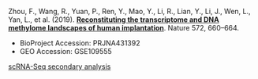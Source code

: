 Zhou, F., Wang, R., Yuan, P., Ren, Y., Mao, Y., Li, R., Lian, Y., Li, J., Wen, L., Yan, L., et al. (2019). **[Reconstituting the transcriptome and DNA methylome landscapes of human implantation](https://www.nature.com/articles/s41586-019-1500-0)**. Nature 572, 660–664.

- BioProject Accession: PRJNA431392
- GEO Accession: GSE109555

[scRNA-Seq secondary analysis](https://jlduan.github.io/Replica/s41586-019-1500-0/notebooks/analyze.html)

<br>
